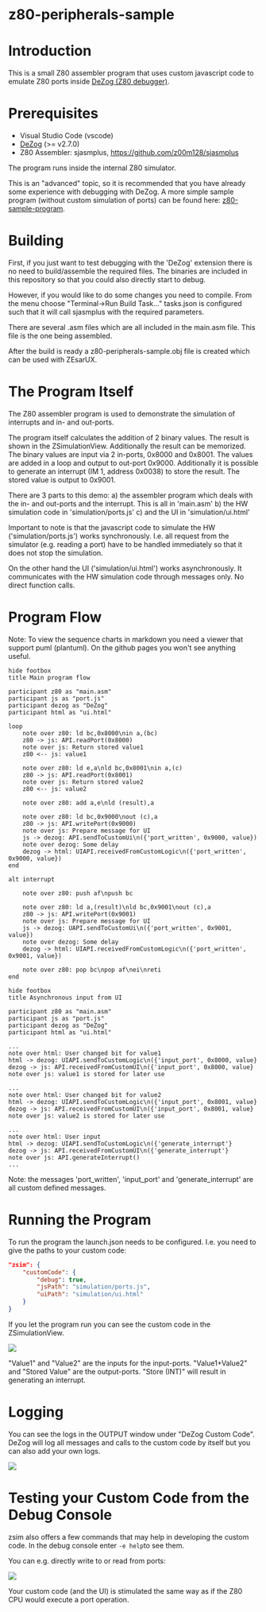 # z80-peripherals-sample

# Introduction

This is a small Z80 assembler program that uses custom javascript code to emulate Z80 ports inside [DeZog (Z80 debugger)](https://github.com/maziac/DeZog).


# Prerequisites

- Visual Studio Code (vscode)
- [DeZog](https://github.com/maziac/DeZog) (>= v2.7.0)
- Z80 Assembler: sjasmplus, https://github.com/z00m128/sjasmplus

The program runs inside the internal Z80 simulator.

This is an "advanced" topic, so it is recommended that you have already some experience with debugging with DeZog.
A more simple sample program (without custom simulation of ports) can be found here: [z80-sample-program](https://github.com/maziac/z80-sample-program).


# Building

First, if you just want to test debugging with the 'DeZog' extension there is no need to build/assemble the required files.
The binaries are included in this repository so that you could also directly start to debug.

However, if you would like to do some changes you need to compile.
From the menu choose "Terminal->Run Build Task..."
tasks.json is configured such that it will call sjasmplus with the required parameters.

There are several .asm files which are all included in the main.asm file. This file is the one being assembled.

After the build is ready a z80-peripherals-sample.obj file is created which can be used with ZEsarUX.



# The Program Itself

The Z80 assembler program is used to demonstrate the simulation of interrupts and
in- and out-ports.

The program itself calculates the addition of 2 binary values.
The result is shown in the ZSimulationView.
Additionally the result can be memorized.
The binary values are input via 2 in-ports, 0x8000 and 0x8001.
The values are added in a loop and output to out-port 0x9000.
Additionally it is possible to generate an interrupt (IM 1, address 0x0038)
to store the result. The stored value is output to 0x9001.

There are 3 parts to this demo:
a) the assembler program which deals with the in- and out-ports and the interrupt. This is all in 'main.asm'
b) the HW simulation code in 'simulation/ports.js'
c) and the UI in 'simulation/ui.html'

Important to note is that the javascript code to simulate the HW ('simulation/ports.js') works
synchronously. I.e. all request from the simulator (e.g. reading a port) have
to be handled immediately so that it does not stop the simulation.

On the other hand the UI ('simulation/ui.html') works asynchronously. It communicates with the HW
simulation code through messages only. No direct function calls.


# Program Flow

Note: To view the sequence charts in markdown you need a viewer that support puml (plantuml). On the github pages you won't see anything useful.


~~~puml
hide footbox
title Main program flow

participant z80 as "main.asm"
participant js as "port.js"
participant dezog as "DeZog"
participant html as "ui.html"

loop
	note over z80: ld bc,0x8000\nin a,(bc)
	z80 -> js: API.readPort(0x8000)
	note over js: Return stored value1
	z80 <-- js: value1

	note over z80: ld e,a\nld bc,0x8001\nin a,(c)
	z80 -> js: API.readPort(0x8001)
	note over js: Return stored value2
	z80 <-- js: value2

    note over z80: add a,e\nld (result),a

    note over z80: ld bc,0x9000\nout (c),a
	z80 -> js: API.writePort(0x9000)
	note over js: Prepare message for UI
	js -> dezog: API.sendToCustomUi\n({'port_written', 0x9000, value})
	note over dezog: Some delay
	dezog -> html: UIAPI.receivedFromCustomLogic\n({'port_written', 0x9000, value})
end

alt interrupt

    note over z80: push af\npush bc

    note over z80: ld a,(result)\nld bc,0x9001\nout (c),a
	z80 -> js: API.writePort(0x9001)
	note over js: Prepare message for UI
	js -> dezog: UAPI.sendToCustomUi\n({'port_written', 0x9001, value})
	note over dezog: Some delay
	dezog -> html: UIAPI.receivedFromCustomLogic\n({'port_written', 0x9001, value})

    note over z80: pop bc\npop af\nei\nreti
end
~~~


~~~puml
hide footbox
title Asynchronous input from UI

participant z80 as "main.asm"
participant js as "port.js"
participant dezog as "DeZog"
participant html as "ui.html"

...
note over html: User changed bit for value1
html -> dezog: UIAPI.sendToCustomLogic\n({'input_port', 0x8000, value}
dezog -> js: API.receivedFromCustomUI\n({'input_port', 0x8000, value}
note over js: value1 is stored for later use

...
note over html: User changed bit for value2
html -> dezog: UIAPI.sendToCustomLogic\n({'input_port', 0x8001, value}
dezog -> js: API.receivedFromCustomUI\n({'input_port', 0x8001, value}
note over js: value2 is stored for later use

...
note over html: User input
html -> dezog: UIAPI.sendToCustomLogic\n({'generate_interrupt'}
dezog -> js: API.receivedFromCustomUI\n({'generate_interrupt'}
note over js: API.generateInterrupt()
...
~~~

Note: the messages 'port_written', 'input_port' and 'generate_interrupt' are all custom defined messages.


# Running the Program

To run the program the launch.json needs to be configured.
I.e. you need to give the paths to your custom code:
~~~json
"zsim": {
	"customCode": {
		"debug": true,
		"jsPath": "simulation/ports.js",
		"uiPath": "simulation/ui.html"
	}
}
~~~

If you let the program run you can see the custom code in the ZSimulationView.

![](documentation/images/peripherals_sim.gif)

"Value1" and "Value2" are the inputs for the input-ports.
"Value1+Value2" and "Stored Value" are the output-ports.
"Store (INT)" will result in generating an interrupt.


# Logging

You can see the logs in the OUTPUT window under "DeZog Custom Code".
DeZog will log all messages and calls to the custom code by itself but you can also add your own logs.

![](documentation/images/custom_code_log.jpg)


# Testing your Custom Code from the Debug Console

zsim also offers a few commands that may help in developing the custom code.
In the debug console enter ```-e help```to see them.

You can e.g. directly write to or read from ports:

![](documentation/images/zsim_commands.gif)

Your custom code (and the UI) is stimulated the same way as if the Z80 CPU would execute a port operation.